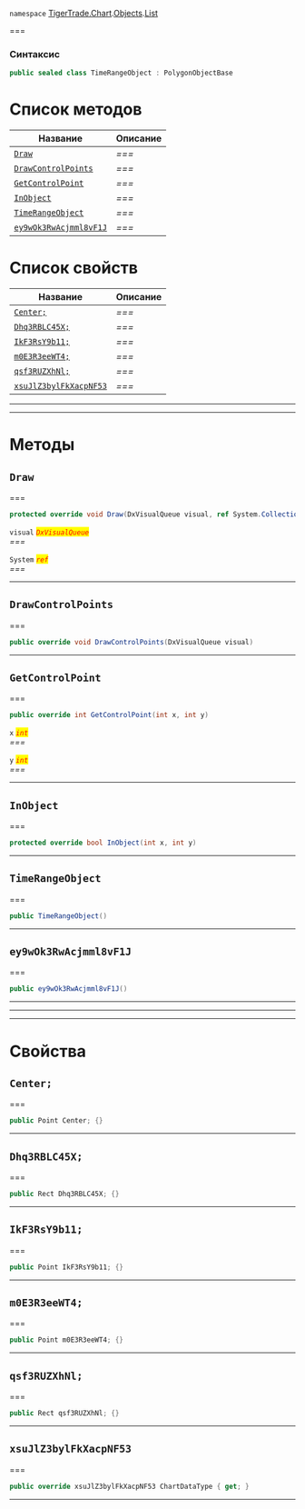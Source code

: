 
`namespace` [TigerTrade.Chart](../../../TigerTrade.Chart.md).[Objects](../../../TigerTrade.Chart/Objects.md).[List](../../../TigerTrade.Chart/Objects/List.md)


===

### Синтаксис
```csharp
public sealed class TimeRangeObject : PolygonObjectBase
```


# Список методов
| Название | Описание |
| --- | --- |
| [`Draw`](#method-draw) | *===* |
| [`DrawControlPoints`](#method-drawcontrolpoints) | *===* |
| [`GetControlPoint`](#method-getcontrolpoint) | *===* |
| [`InObject`](#method-inobject) | *===* |
| [`TimeRangeObject`](#method-timerangeobject) | *===* |
| [`ey9wOk3RwAcjmml8vF1J`](#method-ey9wok3rwacjmml8vf1j) | *===* |

# Список свойств
| Название | Описание |
| --- | --- |
| [`Center;`](#property-center;) | *===* |
| [`Dhq3RBLC45X;`](#property-dhq3rblc45x;) | *===* |
| [`IkF3RsY9b11;`](#property-ikf3rsy9b11;) | *===* |
| [`m0E3R3eeWT4;`](#property-m0e3r3eewt4;) | *===* |
| [`qsf3RUZXhNl;`](#property-qsf3ruzxhnl;) | *===* |
| [`xsuJlZ3bylFkXacpNF53`](#property-xsujlz3bylfkxacpnf53) | *===* |





***  
***  
# Методы

## `Draw`<a href="method-draw" id="method-draw"></a>
===
```csharp
protected override void Draw(DxVisualQueue visual, ref System.Collections.Generic.List<ObjectLabelInfo> labels)
```

`visual` <mark style="color:red;">*`DxVisualQueue`*</mark>  
 *===*  

`System` <mark style="color:red;">*`ref`*</mark>  
 *===*  


***  

## `DrawControlPoints`<a href="method-drawcontrolpoints" id="method-drawcontrolpoints"></a>
===
```csharp
public override void DrawControlPoints(DxVisualQueue visual)
```

***  

## `GetControlPoint`<a href="method-getcontrolpoint" id="method-getcontrolpoint"></a>
===
```csharp
public override int GetControlPoint(int x, int y)
```

`x` <mark style="color:red;">*`int`*</mark>  
 *===*  

`y` <mark style="color:red;">*`int`*</mark>  
 *===*  


***  

## `InObject`<a href="method-inobject" id="method-inobject"></a>
===
```csharp
protected override bool InObject(int x, int y)
```

***  

## `TimeRangeObject`<a href="method-timerangeobject" id="method-timerangeobject"></a>
===
```csharp
public TimeRangeObject()
```

***  

## `ey9wOk3RwAcjmml8vF1J`<a href="method-ey9wok3rwacjmml8vf1j" id="method-ey9wok3rwacjmml8vf1j"></a>
===
```csharp
public ey9wOk3RwAcjmml8vF1J()
```

***  
***  
 ***  
# Свойства

## `Center;`<a href="property-center;" id="property-center;"></a>
===
```csharp
public Point Center; {}
```  
***

## `Dhq3RBLC45X;`<a href="property-dhq3rblc45x;" id="property-dhq3rblc45x;"></a>
===
```csharp
public Rect Dhq3RBLC45X; {}
```  
***

## `IkF3RsY9b11;`<a href="property-ikf3rsy9b11;" id="property-ikf3rsy9b11;"></a>
===
```csharp
public Point IkF3RsY9b11; {}
```  
***

## `m0E3R3eeWT4;`<a href="property-m0e3r3eewt4;" id="property-m0e3r3eewt4;"></a>
===
```csharp
public Point m0E3R3eeWT4; {}
```  
***

## `qsf3RUZXhNl;`<a href="property-qsf3ruzxhnl;" id="property-qsf3ruzxhnl;"></a>
===
```csharp
public Rect qsf3RUZXhNl; {}
```  
***

## `xsuJlZ3bylFkXacpNF53`<a href="property-xsujlz3bylfkxacpnf53" id="property-xsujlz3bylfkxacpnf53"></a>
===
```csharp
public override xsuJlZ3bylFkXacpNF53 ChartDataType { get; }
```  
***

